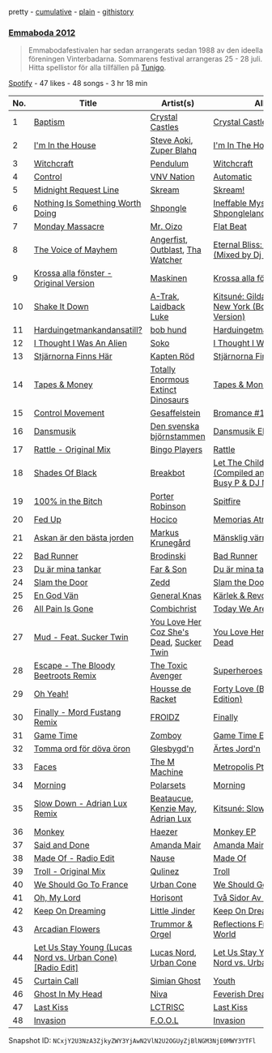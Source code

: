 pretty - [cumulative](/playlists/cumulative/4muFXNJjmJvLWdHmx0PKYO.md) - [plain](/playlists/plain/4muFXNJjmJvLWdHmx0PKYO) - [githistory](https://github.githistory.xyz/mackorone/spotify-playlist-archive/blob/main/playlists/plain/4muFXNJjmJvLWdHmx0PKYO)

### [Emmaboda 2012](https://open.spotify.com/playlist/4muFXNJjmJvLWdHmx0PKYO)

> Emmabodafestivalen har sedan arrangerats sedan 1988 av den ideella föreningen Vinterbadarna\. Sommarens festival arrangeras 25 \- 28 juli\. Hitta spellistor för alla tillfällen på <a href="spottily:app:tunigo">Tunigo</a>.

[Spotify](https://open.spotify.com/user/spotify) - 47 likes - 48 songs - 3 hr 18 min

| No. | Title | Artist(s) | Album | Length |
|---|---|---|---|---|
| 1 | [Baptism](https://open.spotify.com/track/06BoKUwRoskASDa4Aha5xM) | [Crystal Castles](https://open.spotify.com/artist/7K3zpFXBvPcvzhj7zlGJdO) | [Crystal Castles \(II\)](https://open.spotify.com/album/7g0VARP23qVijZeTE1dioJ) | 4:12 |
| 2 | [I'm In the House](https://open.spotify.com/track/4QQW7wFDSSFuVWAOAQct7x) | [Steve Aoki](https://open.spotify.com/artist/77AiFEVeAVj2ORpC85QVJs), [Zuper Blahq](https://open.spotify.com/artist/3Jeb4cFVKxOhmaBky5WoRX) | [I'm In The House](https://open.spotify.com/album/6xSea21wGb8EdpmMVrczSI) | 3:21 |
| 3 | [Witchcraft](https://open.spotify.com/track/2A7ZZ1tjaluKYMlT3ItSfN) | [Pendulum](https://open.spotify.com/artist/7MqnCTCAX6SsIYYdJCQj9B) | [Witchcraft](https://open.spotify.com/album/3KZ8Aw6rcxsAivtLgma2pk) | 4:12 |
| 4 | [Control](https://open.spotify.com/track/07trtA9L3paByfzsIf6pZH) | [VNV Nation](https://open.spotify.com/artist/4KlYg0F5KG9QNDFKaeTNAy) | [Automatic](https://open.spotify.com/album/6y7Te7o9eY0odEoYjJLuyu) | 5:50 |
| 5 | [Midnight Request Line](https://open.spotify.com/track/6GlmVGbluge6U1gPignowf) | [Skream](https://open.spotify.com/artist/2jbP92oFLWqPqogflK1wlW) | [Skream!](https://open.spotify.com/album/1HFkXCCXcJU3jreInH1eaR) | 3:56 |
| 6 | [Nothing Is Something Worth Doing](https://open.spotify.com/track/5RNGOlGqKBawkqLfdJqiqA) | [Shpongle](https://open.spotify.com/artist/0m5XJwKGYyUjd3VMfcINCQ) | [Ineffable Mysteries From Shpongleland](https://open.spotify.com/album/6kXYzl5HwGgFxsX1M8aTKp) | 6:24 |
| 7 | [Monday Massacre](https://open.spotify.com/track/5AagWbHdT5RQz8i9JVpVS9) | [Mr\. Oizo](https://open.spotify.com/artist/0b9ukmbg0MO5eMlorcgOwz) | [Flat Beat](https://open.spotify.com/album/26ac4Qu0zXl9S5qP4vV0Rk) | 3:33 |
| 8 | [The Voice of Mayhem](https://open.spotify.com/track/2YqGLN93YiTKJLikjMtDFD) | [Angerfist](https://open.spotify.com/artist/4sQNUQjOYj9rV2sdfJ8laS), [Outblast](https://open.spotify.com/artist/7izfdXPLe9PjsIN0A0k2pE), [Tha Watcher](https://open.spotify.com/artist/2oBkcL8umXpnsriHLaxLBD) | [Eternal Bliss: Still Hard \(Mixed by Dj Fox\)](https://open.spotify.com/album/07rSBvDFbwTIABENWItKsE) | 5:27 |
| 9 | [Krossa alla fönster \- Original Version](https://open.spotify.com/track/0tmhdPUHbQuEbXUPCguGZj) | [Maskinen](https://open.spotify.com/artist/6nDcZd5c9z3OS5hWvCsWBf) | [Krossa alla fönster](https://open.spotify.com/album/6NsJ7cgHqC7OrSvpkB2gNF) | 3:32 |
| 10 | [Shake It Down](https://open.spotify.com/track/1ogOS1hKFKyYu9XNhCb2sg) | [A\-Trak](https://open.spotify.com/artist/3TaUSUXn41GixL7zbvrIDt), [Laidback Luke](https://open.spotify.com/artist/53cQZtWDwDJwVCNZlfJ6Qk) | [Kitsuné: Gildas & Masaya \- New York \(Bonus Track Version\)](https://open.spotify.com/album/3UXPLpEjy1lCDMtG36A7QZ) | 2:17 |
| 11 | [Harduingetmankandansatill?](https://open.spotify.com/track/29YeEsqPhYUSA76b7gj2QY) | [bob hund](https://open.spotify.com/artist/6OZxE19iim1JKvCA3GmCVx) | [Harduingetmankandansatill?](https://open.spotify.com/album/0sx8dJCR1UeuDf3PAEcCfx) | 3:27 |
| 12 | [I Thought I Was An Alien](https://open.spotify.com/track/7LZplUPYYW2xQ2eJem82dQ) | [Soko](https://open.spotify.com/artist/4Q3f2YYH4gQxWFS3WY5G3j) | [I Thought I Was An Alien](https://open.spotify.com/album/6uMc3dV2OO2dQAgLVwFdOY) | 2:18 |
| 13 | [Stjärnorna Finns Här](https://open.spotify.com/track/6CNyUhyC2ptjX6sGtvAoFS) | [Kapten Röd](https://open.spotify.com/artist/4G2UDRhQLUDq0f93giGYwA) | [Stjärnorna Finns Här](https://open.spotify.com/album/4QOvAfc4y78TN6nTEnPGqH) | 3:06 |
| 14 | [Tapes & Money](https://open.spotify.com/track/4DbasZyiXWv6NXTPB28qYq) | [Totally Enormous Extinct Dinosaurs](https://open.spotify.com/artist/0g3NiCRhEv7M4SEDMrpItN) | [Tapes & Money](https://open.spotify.com/album/7t4inhZGrdSOplKlbk1rVo) | 3:40 |
| 15 | [Control Movement](https://open.spotify.com/track/7pz85TDgSWcaZg0Buue9Rn) | [Gesaffelstein](https://open.spotify.com/artist/3hteYQFiMFbJY7wS0xDymP) | [Bromance \#1 \- Single](https://open.spotify.com/album/50jBbRc85Two6YRoGbsGWt) | 5:56 |
| 16 | [Dansmusik](https://open.spotify.com/track/0yS3zB1BiT7tCyIUJdXm9V) | [Den svenska björnstammen](https://open.spotify.com/artist/0NyrvUybTePmsuED5vZi4G) | [Dansmusik EP](https://open.spotify.com/album/2KjTsOISQO9Y6ZFoK7K8ed) | 2:35 |
| 17 | [Rattle \- Original Mix](https://open.spotify.com/track/48g4Cw3ZfXMQw4gGpUxbt4) | [Bingo Players](https://open.spotify.com/artist/1pbHrVayIcVpHI9z97u4bK) | [Rattle](https://open.spotify.com/album/4cjWvmSPrM2N1PSarmVLsx) | 4:47 |
| 18 | [Shades Of Black](https://open.spotify.com/track/4ldSDaQKzpmC31owmuYKnd) | [Breakbot](https://open.spotify.com/artist/0iui2Be5CP8EWxvHYsVspL) | [Let The Children Techno \(Compiled and Mixed by Busy P & DJ Mehdi\)](https://open.spotify.com/album/5gWs0jsUSr386gpklI0KVP) | 2:42 |
| 19 | [100% in the Bitch](https://open.spotify.com/track/3IakK7dfxBYFCyYxFrm9tA) | [Porter Robinson](https://open.spotify.com/artist/3dz0NnIZhtKKeXZxLOxCam) | [Spitfire](https://open.spotify.com/album/1GGvrilWvvtJ56AmJ4hMdh) | 4:10 |
| 20 | [Fed Up](https://open.spotify.com/track/2l9EiCleSONCPbUyZpaMmn) | [Hocico](https://open.spotify.com/artist/5cilSDFcAQcLwh0dNqMhrE) | [Memorias Atrás](https://open.spotify.com/album/0B2t7HsfF1Hf9yAdS8jhoP) | 4:42 |
| 21 | [Askan är den bästa jorden](https://open.spotify.com/track/4EUPbH8ARVJVn3KnJIslCC) | [Markus Krunegård](https://open.spotify.com/artist/3P6ePaE5unCm7vjccfcBAe) | [Mänsklig värme](https://open.spotify.com/album/5PGZFHQ19lBI2gFifoFWn5) | 3:07 |
| 22 | [Bad Runner](https://open.spotify.com/track/3VMvIZ0SffgKZvltuIypfM) | [Brodinski](https://open.spotify.com/artist/0ZurilbRp6KwW6dpaw4pEK) | [Bad Runner](https://open.spotify.com/album/73DOMbzdJFdsRVG1w5ndyO) | 4:32 |
| 23 | [Du är mina tankar](https://open.spotify.com/track/24UUutqZ1J32Ip8CY64LbB) | [Far & Son](https://open.spotify.com/artist/2RuUKJs7WOJjeAkjRXp1If) | [Du är mina tankar](https://open.spotify.com/album/3QY9Uke2FtzxrZIrK16JXx) | 3:18 |
| 24 | [Slam the Door](https://open.spotify.com/track/7zNF2ALYpFspy059PEiLRv) | [Zedd](https://open.spotify.com/artist/2qxJFvFYMEDqd7ui6kSAcq) | [Slam the Door](https://open.spotify.com/album/1hmR1foX9HY7mKX6sxwBDi) | 4:41 |
| 25 | [En God Vän](https://open.spotify.com/track/5jxoUDrxDW6rywmtvu3lBO) | [General Knas](https://open.spotify.com/artist/42SZWoHp8GLbTAFCF8xOIy) | [Kärlek & Revolt](https://open.spotify.com/album/34H1MmY853xCdOFpBTBRdF) | 3:51 |
| 26 | [All Pain Is Gone](https://open.spotify.com/track/2jyeiMlq9O4BCJnBsoJJIz) | [Combichrist](https://open.spotify.com/artist/5556RAgwP70PnXbaUTGNbR) | [Today We Are All Demons](https://open.spotify.com/album/463QRtCEgCew7pKgTZkhZj) | 4:59 |
| 27 | [Mud \- Feat\. Sucker Twin](https://open.spotify.com/track/637jfpox6WQjdXbLbGLdHd) | [You Love Her Coz She's Dead](https://open.spotify.com/artist/7s38f8JamnQAx51YsYRvPN), [Sucker Twin](https://open.spotify.com/artist/4ZGsjDRdTHDQ9sY7VPmEgL) | [You Love Her Coz She's Dead](https://open.spotify.com/album/5uFqS1y6c8qeQLsvoZYu3X) | 4:31 |
| 28 | [Escape \- The Bloody Beetroots Remix](https://open.spotify.com/track/2ujCIGXthu56mwGBBb8ESE) | [The Toxic Avenger](https://open.spotify.com/artist/5zExRf0VQCl3GO4Jrj8r0s) | [Superheroes](https://open.spotify.com/album/6xCwZ1ITHQTWMn78FQ2JmW) | 4:38 |
| 29 | [Oh Yeah!](https://open.spotify.com/track/5O4ngpQFmmMDNREQTpUzKG) | [Housse de Racket](https://open.spotify.com/artist/3YklpiasaBYuNuVfKdJ9Mj) | [Forty Love \(Bonus Remix Edition\)](https://open.spotify.com/album/2rpKYxVlvGuTB8C8bjteZp) | 3:25 |
| 30 | [Finally \- Mord Fustang Remix](https://open.spotify.com/track/6RBQxxZw2cGf1ccrNlE7VL) | [FROIDZ](https://open.spotify.com/artist/4CutpmebK8o9CYIaOLYLt2) | [Finally](https://open.spotify.com/album/2nm2LBnePSv0Gi0UR5ibaS) | 4:41 |
| 31 | [Game Time](https://open.spotify.com/track/3D1dvVvbJsikDc7YpaOiTm) | [Zomboy](https://open.spotify.com/artist/0ycHhPwPvoaO4VGzmMnXGq) | [Game Time EP](https://open.spotify.com/album/7AFONw3MtKwjvZHhXDkLmO) | 3:56 |
| 32 | [Tomma ord för döva öron](https://open.spotify.com/track/5aA92mjcnNu8z3o3eQIO4h) | [Glesbygd'n](https://open.spotify.com/artist/5dFIme5y7TG6meskzSYEQM) | [Ärtes Jord'n](https://open.spotify.com/album/4gVdvbCj9hdJF1KL5JsLk8) | 4:25 |
| 33 | [Faces](https://open.spotify.com/track/3zQW9qmRmDxllUWLa8jWy2) | [The M Machine](https://open.spotify.com/artist/62rW7FjQy7clhBDHuumg22) | [Metropolis Pt\. I](https://open.spotify.com/album/1zQacES9ZUKr23LJJuAU79) | 2:49 |
| 34 | [Morning](https://open.spotify.com/track/1WGjW5M2ByafwLtYh7dDtF) | [Polarsets](https://open.spotify.com/artist/3sVYJRi0MegX3bkwexcbQR) | [Morning](https://open.spotify.com/album/3ag7DFkkutzvS40CifJZYg) | 3:51 |
| 35 | [Slow Down \- Adrian Lux Remix](https://open.spotify.com/track/0lvbunkG1JcnLYziX0k6cc) | [Beataucue](https://open.spotify.com/artist/48MVdXuXIhnPVCETHMf4oc), [Kenzie May](https://open.spotify.com/artist/5dehztX64sgpHfGE3ooDlg), [Adrian Lux](https://open.spotify.com/artist/5kp9Qhzri9LrDkzrtjt5Sh) | [Kitsuné: Slow Down](https://open.spotify.com/album/6ElcrhlBzmYr9QFvonvgvF) | 7:18 |
| 36 | [Monkey](https://open.spotify.com/track/0kiNYgWF4KPzjSTUqbpKj2) | [Haezer](https://open.spotify.com/artist/1OsqAzBh0YCmsISYLgIOqa) | [Monkey EP](https://open.spotify.com/album/0jOhWagjNE8IA2ni9cbAoZ) | 2:59 |
| 37 | [Said and Done](https://open.spotify.com/track/0PgTS1P0sMazelLFDaaksh) | [Amanda Mair](https://open.spotify.com/artist/5pJiohH9QGv7EG3pSzlf0x) | [Amanda Mair](https://open.spotify.com/album/2Zf37yi7rkD4HzJQuF1Ip0) | 3:53 |
| 38 | [Made Of \- Radio Edit](https://open.spotify.com/track/0BxuyVxyAab1f5xL2yuhbm) | [Nause](https://open.spotify.com/artist/4PVn1b2WnnXdq80C7uaZLZ) | [Made Of](https://open.spotify.com/album/0BhhZyShekRJzf3yqxti9L) | 3:41 |
| 39 | [Troll \- Original Mix](https://open.spotify.com/track/1NY8DKH5VnnBBmytMeJdTQ) | [Qulinez](https://open.spotify.com/artist/6d7AYr4nvqHPhfPaDLLeRU) | [Troll](https://open.spotify.com/album/6PYHg7xcz0M2bZEml9cRba) | 6:06 |
| 40 | [We Should Go To France](https://open.spotify.com/track/1EFlwftCYpVKNdjp6YGDVM) | [Urban Cone](https://open.spotify.com/artist/3WOOglGBDGvr6c2WBeMAWn) | [We Should Go To France](https://open.spotify.com/album/3bb4c1EyGw07oA6dJOxTjV) | 3:05 |
| 41 | [Oh, My Lord](https://open.spotify.com/track/7AR98acjA6owsjhZiBu7dv) | [Horisont](https://open.spotify.com/artist/1tPw1T8FYkf9GoxQeTzIgU) | [Två Sidor Av Horisonten](https://open.spotify.com/album/121TPhkpEw8iAmQlpxdHoA) | 4:24 |
| 42 | [Keep On Dreaming](https://open.spotify.com/track/5JmecSfWGuFUZbjU7IqO9r) | [Little Jinder](https://open.spotify.com/artist/5QYBoZAoupoPPuFB1KHfx0) | [Keep On Dreaming](https://open.spotify.com/album/2nN1UQ08sue2YxxgVhmo9a) | 3:18 |
| 43 | [Arcadian Flowers](https://open.spotify.com/track/5eWTiXaVTSbMq1ZggBK7Ez) | [Trummor & Orgel](https://open.spotify.com/artist/5wVGq0o0tqq9ZAfdbzDpzA) | [Reflections From A Watery World](https://open.spotify.com/album/14wv66P77YYW1CQl8V52S5) | 9:03 |
| 44 | [Let Us Stay Young \(Lucas Nord vs\. Urban Cone\) \[Radio Edit\]](https://open.spotify.com/track/0D256tN7htrqjbPJeaU5Dj) | [Lucas Nord](https://open.spotify.com/artist/4ZUg3IUvAPAl8coXQAxaXd), [Urban Cone](https://open.spotify.com/artist/3WOOglGBDGvr6c2WBeMAWn) | [Let Us Stay Young \(Lucas Nord vs\. Urban Cone\)](https://open.spotify.com/album/03O5hpPHEZwywRMNpS5nmY) | 3:24 |
| 45 | [Curtain Call](https://open.spotify.com/track/6gLTOfcCNzugIDv6XAkjYU) | [Simian Ghost](https://open.spotify.com/artist/30fJxDFMqv33K97dUEoFeK) | [Youth](https://open.spotify.com/album/5Pfecd5UlXCBSGua8KYvMd) | 2:42 |
| 46 | [Ghost In My Head](https://open.spotify.com/track/08nJLlYp7OmDmwB7TzeX7I) | [Niva](https://open.spotify.com/artist/3BvEQzdNFTD0hoeZCAt3WZ) | [Feverish Dreams](https://open.spotify.com/album/3HQA58tq0MSmNdXQDBQmQw) | 2:30 |
| 47 | [Last Kiss](https://open.spotify.com/track/2daYRTZX7lRtQ6AjeAaNct) | [LCTRISC](https://open.spotify.com/artist/2aS4IlhOL11IDPtN2KFDse) | [Last Kiss](https://open.spotify.com/album/150rc0fH2PMzgISllNS26F) | 4:55 |
| 48 | [Invasion](https://open.spotify.com/track/5x9DGlmLpi3AAMZO7aUhGW) | [F.O.O.L](https://open.spotify.com/artist/1ldNdtZX38LAsOk0ciLvb2) | [Invasion](https://open.spotify.com/album/6MvTubEpTrQsIaP2EJggfJ) | 4:01 |

Snapshot ID: `NCxjY2U3NzA3ZjkyZWY3YjAwN2VlN2U2OGUyZjBlNGM3NjE0MWY3YTFl`
